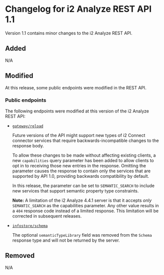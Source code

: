 # Changelog for i2 Analyze REST API 1.1

Version 1.1 contains minor changes to the i2 Analyze REST API.

## Added

N/A

## Modified

At this release, some public endpoints were modified in the REST API.

### Public endpoints

The following endpoints were modified at this version of the i2 Analyze REST API:

- [`gateway/reload`](https://docs.i2group.com/analyze/4.4.1/public-rest-api.html#post-/api/v1/gateway/reload)

  Future versions of the API might support new types of i2 Connect connector services that require backwards-incompatible changes to the response body.
  
  To allow these changes to be made without affecting existing clients, a new `capabilities` query parameter has been added to allow clients to opt in to receiving those new entries in the response. Omitting the parameter causes the response to contain only the services that are supported by API 1.0, providing backwards compatibility by default.
  
  In this release, the parameter can be set to `SEMANTIC_SEARCH` to include new services that support semantic property type constraints.
 
  **Note:** A limitation of the i2 Analyze 4.4.1 server is that it accepts _only_ `SEMANTIC_SEARCH` as the capabilities parameter. Any other value results in a `404` response code instead of a limited response. This limitation will be corrected in subsequent releases.

- [`infostore/schema`](https://docs.i2group.com/analyze/4.4.1/public-rest-api.html#get-/api/v1/infostore/schema)

  The optional `semanticTypeLibrary` field was removed from the `Schema` response type and will not be returned by the server.

## Removed

N/A

